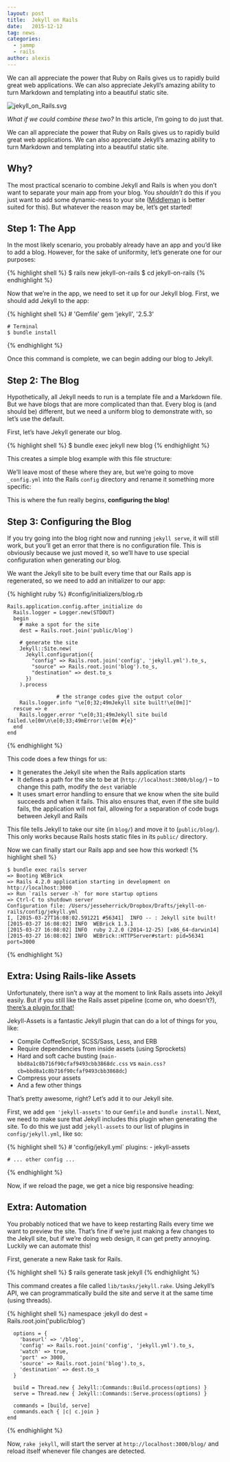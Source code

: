 ```yaml
---
layout: post
title:  Jekyll on Rails
date:   2015-12-12
tag: news
categories:
  - jammp
  - rails
author: alexis
---
```


<!--excerpt.start-->
We can all appreciate the power that Ruby on Rails gives us to rapidly build great web applications. We can also appreciate Jekyll’s amazing ability to turn Markdown and templating into a beautiful static site.
<!--excerpt.end-->

![jekyll_on_Rails.svg](http://dab1nmslvvntp.cloudfront.net/wp-content/uploads/2015/04/1428750609jekyll_on_Rails.svg.png)
 
_What if we could combine these two?_ In this article, I’m going to do just that.

We can all appreciate the power that Ruby on Rails gives us to rapidly build great web applications. We can also appreciate Jekyll’s amazing ability to turn Markdown and templating into a beautiful static site.

## Why?

The most practical scenario to combine Jekyll and Rails is when you don’t want to separate your main app from your blog. You _shouldn’t_ do this if you just want to add some dynamic-ness to your site ([Middleman](https://middlemanapp.com/) is better suited for this). But whatever the reason may be, let’s get started!

## Step 1: The App

In the most likely scenario, you probably already have an app and you’d like to add a blog. However, for the sake of uniformity, let’s generate one for our purposes:

{% highlight shell %}
    $ rails new jekyll-on-rails
    $ cd jekyll-on-rails
{% endhighlight %}

Now that we’re in the app, we need to set it up for our Jekyll blog. First, we should add Jekyll to the app:

{% highlight shell %}
    # 'Gemfile'
    gem 'jekyll', '2.5.3'

    # Terminal
    $ bundle install
{% endhighlight %}

Once this command is complete, we can begin adding our blog to Jekyll.

## Step 2: The Blog

Hypothetically, all Jekyll needs to run is a template file and a Markdown file. But we have blogs that are more complicated than that. Every blog is (and should be) different, but we need a uniform blog to demonstrate with, so let’s use the default.

First, let’s have Jekyll generate our blog.

{% highlight shell %}
    $ bundle exec jekyll new blog
{% endhighlight %}

This creates a simple blog example with this file structure:

We’ll leave most of these where they are, but we’re going to move `_config.yml` into the Rails `config` directory and rename it something more specific:


This is where the fun really begins, **configuring the blog!**

## Step 3: Configuring the Blog

If you try going into the blog right now and running `jekyll serve`, it will still work, but you’ll get an error that there is no configuration file. This is obviously because we just moved it, so we’ll have to use special configuration when generating our blog.

We want the Jekyll site to be built every time that our Rails app is regenerated, so we need to add an initializer to our app:

{% highlight ruby %}
    #config/initializers/blog.rb

    Rails.application.config.after_initialize do
      Rails.logger = Logger.new(STDOUT)
      begin
        # make a spot for the site
        dest = Rails.root.join('public/blog')

        # generate the site
        Jekyll::Site.new(
          Jekyll.configuration({
            "config" => Rails.root.join('config', 'jekyll.yml').to_s,
            "source" => Rails.root.join('blog').to_s,
            "destination" => dest.to_s
          })
        ).process

                    # the strange codes give the output color
        Rails.logger.info "\e[0;32;49mJekyll site built!\e[0m]]"
      rescue => e
        Rails.logger.error "\e[0;31;49mJekyll site build failed.\e[0m\n\e[0;33;49mError:\e[0m #{e}"
      end
    end

{% endhighlight %}

This code does a few things for us:  
* It generates the Jekyll site when the Rails application starts  
* It defines a path for the site to be at (`http://localhost:3000/blog/`) – to change this path, modify the `dest` variable  
* It uses smart error handling to ensure that we know when the site build succeeds and when it fails. This also ensures that, even if the site build fails, the application will not fail, allowing for a separation of code bugs between Jekyll and Rails

This file tells Jekyll to take our site (in `blog/`) and move it to (`public/blog/`). This only works because Rails hosts static files in its `public/` directory.

Now we can finally start our Rails app and see how this worked!
{% highlight shell %}

    $ bundle exec rails server
    => Booting WEBrick
    => Rails 4.2.0 application starting in development on http://localhost:3000
    => Run `rails server -h` for more startup options
    => Ctrl-C to shutdown server
    Configuration file: /Users/jesseherrick/Dropbox/Drafts/jekyll-on-rails/config/jekyll.yml
    I, [2015-03-27T16:08:02.591221 #56341]  INFO -- : Jekyll site built!
    [2015-03-27 16:08:02] INFO  WEBrick 1.3.1
    [2015-03-27 16:08:02] INFO  ruby 2.2.0 (2014-12-25) [x86_64-darwin14]
    [2015-03-27 16:08:02] INFO  WEBrick::HTTPServer#start: pid=56341 port=3000

{% endhighlight %}

## Extra: Using Rails-like Assets

Unfortunately, there isn’t a way at the moment to link Rails assets into Jekyll easily. But if you still like the Rails asset pipeline (come on, who doesn’t?), [there’s a plugin for that!](https://github.com/jekyll-assets/jekyll-assets)

Jekyll-Assets is a fantastic Jekyll plugin that can do a lot of things for you, like:

* Compile CoffeeScript, SCSS/Sass, Less, and ERB  
* Require dependencies from inside assets (using Sprockets)  
* Hard and soft cache busting (`main-bbd8a1c8b716f90cfaf9493cbb3868dc.css` vs `main.css?cb=bbd8a1c8b716f90cfaf9493cbb3868dc`)  
* Compress your assets  
* And a few other things

That’s pretty awesome, right? Let’s add it to our Jekyll site.

First, we add `gem 'jekyll-assets'` to our `Gemfile` and `bundle install`. Next, we need to make sure that Jekyll includes this plugin when generating the site. To do this we just add `jekyll-assets` to our list of plugins in `config/jekyll.yml`, like so:

{% highlight shell %}
    # 'config/jekyll.yml`
    plugins:
      - jekyll-assets

    # ... other config ...

{% endhighlight %}


Now, if we reload the page, we get a nice big responsive heading:


## Extra: Automation

You probably noticed that we have to keep restarting Rails every time we want to preview the site. That’s fine if we’re just making a few changes to the Jekyll site, but if we’re doing web design, it can get pretty annoying. Luckily we can automate this!

First, generate a new Rake task for Rails.

{% highlight shell %}
    $ rails generate task jekyll
{% endhighlight %}

This command creates a file called `lib/tasks/jekyll.rake`. Using Jekyll’s API, we can programmatically build the site and serve it at the same time (using threads).

{% highlight shell %}
    namespace :jekyll do
      dest = Rails.root.join('public/blog')

      options = {
        'baseurl' => '/blog',
        'config' => Rails.root.join('config', 'jekyll.yml').to_s,
        'watch' => true,
        'port' => 3000,
        'source' => Rails.root.join('blog').to_s,
        'destination' => dest.to_s
      }

      build = Thread.new { Jekyll::Commands::Build.process(options) }
      serve = Thread.new { Jekyll::Commands::Serve.process(options) }

      commands = [build, serve]
      commands.each { |c| c.join }
    end
{% endhighlight %}

Now, `rake jekyll`, will start the server at `http://localhost:3000/blog/` and reload itself whenever file changes are detected.
